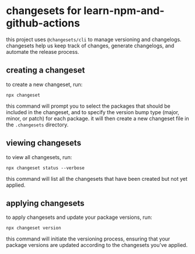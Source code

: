 # changesets for learn-npm-and-github-actions

this project uses `@changesets/cli` to manage versioning and changelogs. changesets help us keep track of changes, generate changelogs, and automate the release process.

## creating a changeset

to create a new changeset, run:
```
npx changeset
```
this command will prompt you to select the packages that should be included in the changeset, and to specify the version bump type (major, minor, or patch) for each package. it will then create a new changeset file in the `.changesets` directory.

## viewing changesets

to view all changesets, run:
```
npx changeset status --verbose
```
this command will list all the changesets that have been created but not yet applied.

## applying changesets

to apply changesets and update your package versions, run:
```
npx changeset version
```
this command will initiate the versioning process, ensuring that your package versions are updated according to the changesets you've applied.
